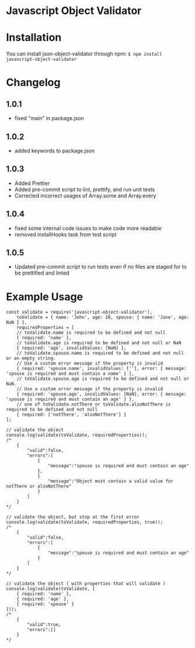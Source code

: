 # Javascript Object Validator

# Installation

You can install json-object-validator through npm: 
`$ npm install javascript-object-validator`

# Changelog

## 1.0.1

* fixed "main" in package.json

## 1.0.2

* added keywords to package.json

## 1.0.3

* Added Prettier
* Added pre-commit script to lint, prettify, and run unit tests
* Corrected incorrect usages of Array.some and Array.every

## 1.0.4

* fixed some internal code issues to make code more readable
* removed installHooks task from test script

## 1.0.5

* Updated pre-commit script to run tests even if no files are staged for to be prettified and linted

# Example Usage

```
const validate = require('javascript-object-validator'),
    toValidate = { name: 'John', age: 26, spouse: { name: 'Jane', age: NaN } },
    requiredProperties = [
    // toValidate.name is required to be defined and not null
    { required: 'name' },
    // toValidate.age is required to be defined and not null or NaN
    { required: 'age', invalidValues: [NaN] },
    // toValidate.spouse.name is required to be defined and not null or an empty string.
    // Use a custom error message if the property is invalid
    { required: 'spouse.name', invalidValues: [''], error: { message: 'spouse is required and must contain a name' } },
    // toValidate.spouse.age is required to be defined and not null or NaN.
    // Use a custom error message if the property is invalid
    { required: 'spouse.age', invalidValues: [NaN], error: { message: 'spouse is required and must contain an age' } },
    // one of toValidate.notThere or toValidate.alsoNotThere is required to be defined and not null
    { required: ['notThere', 'alsoNotThere'] }
];

// validate the object
console.log(validate(toValidate, requiredProperties));
/* 
    {  
        "valid":false,
        "errors":[  
            {  
                "message":"spouse is required and must contain an age"
            },
            {  
                "message":"Object must contain a valid value for notThere or alsoNotThere"
            }
        ]
    }
*/

// validate the object, but stop at the first error
console.log(validate(toValidate, requiredProperties, true));
/* 
    {  
        "valid":false,
        "errors":[  
            {  
                "message":"spouse is required and must contain an age"
            }
        ]
    }
*/

// validate the object ( with properties that will validate )
console.log(validate(toValidate, [
    { required: 'name' },
    { required: 'age' },
    { required: 'spouse' }
]));
/*
    {
        "valid":true,
        "errors":[]
    }
*/

```